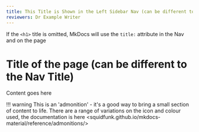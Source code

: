 ```yaml
---
title: This Title is Shown in the Left Sidebar Nav (can be different to Page Title)
reviewers: Dr Example Writer
---
```


If the `<h1>` title is omitted, MkDocs will use the `title:` attribute in the Nav and on the page
# Title of the page (can be different to the Nav Title)

Content goes here

!!! warning
    This is an 'admonition' - it's a good way to bring a small section of content to life. There are a range of variations on the icon and colour used, the documentation is here <squidfunk.github.io/mkdocs-material/reference/admonitions/>



<!-- text in a HTML comment area is not shown
You can use this for internal notes, TODO lists, etc
Noting of course that this text IS still in the page source on GitHub
So it is not 'private'! Don't put anything here you wouldn't want public! -->